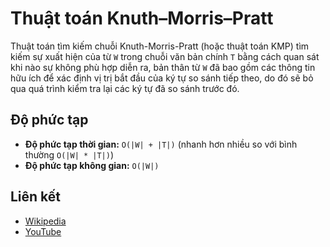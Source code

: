 # Thuật toán Knuth–Morris–Pratt

Thuật toán tìm kiếm chuỗi Knuth-Morris-Pratt (hoặc thuật toán KMP) tìm kiếm sự xuất hiện của từ `W` trong chuỗi văn bản chính `T` bằng cách quan sát khi nào sự không phù hợp diễn ra, bản thân từ `W` đã bao gồm các thông tin hữu ích để xác định vị trị bắt đầu của ký tự so sánh tiếp theo, do đó sẽ bỏ qua quá trình kiểm tra lại các ký tự đã so sánh trước đó.

## Độ phức tạp

- **Độ phức tạp thời gian:** `O(|W| + |T|)` (nhanh hơn nhiều so với bình thường `O(|W| * |T|)`)
- **Độ phức tạp không gian:** `O(|W|)`

## Liên kết

- [Wikipedia](https://en.wikipedia.org/wiki/Knuth%E2%80%93Morris%E2%80%93Pratt_algorithm)
- [YouTube](https://www.youtube.com/watch?v=GTJr8OvyEVQ&list=PLLXdhg_r2hKA7DPDsunoDZ-Z769jWn4R8)
